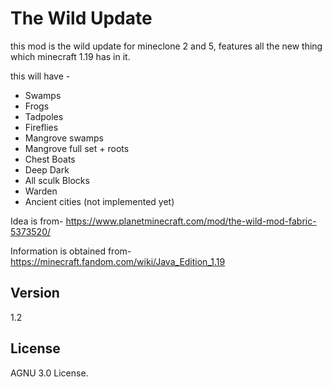 # The Wild Update
this mod is the wild update for mineclone 2 and 5, features all the new thing which minecraft 1.19 has in it.

this will have -
- Swamps
- Frogs
- Tadpoles
- Fireflies
- Mangrove swamps
- Mangrove full set + roots
- Chest Boats
- Deep Dark
- All sculk Blocks
- Warden
- Ancient cities (not implemented yet)

Idea is from-
https://www.planetminecraft.com/mod/the-wild-mod-fabric-5373520/

Information is obtained from-
https://minecraft.fandom.com/wiki/Java_Edition_1.19

## Version
1.2

## License
AGNU 3.0 License.
